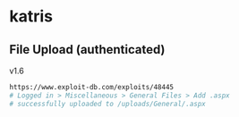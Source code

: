 # katris

## File Upload (authenticated)

v1.6

```bash
https://www.exploit-db.com/exploits/48445
# Logged in > Miscellaneous > General Files > Add .aspx
# successfully uploaded to /uploads/General/.aspx
```
